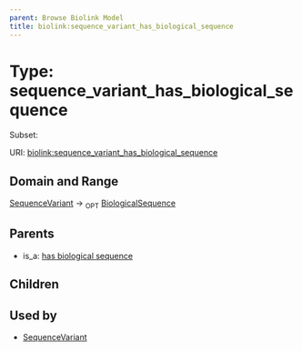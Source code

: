 ```yaml
---
parent: Browse Biolink Model
title: biolink:sequence_variant_has_biological_sequence
---
```


# Type: sequence_variant_has_biological_sequence

Subset:




URI: [biolink:sequence_variant_has_biological_sequence](https://w3id.org/biolink/vocab/sequence_variant_has_biological_sequence)

## Domain and Range

[SequenceVariant](SequenceVariant.md) ->  <sub>OPT</sub> [BiologicalSequence](types/BiologicalSequence.md)

## Parents

 *  is_a: [has biological sequence](has_biological_sequence.md)

## Children


## Used by

 * [SequenceVariant](SequenceVariant.md)
